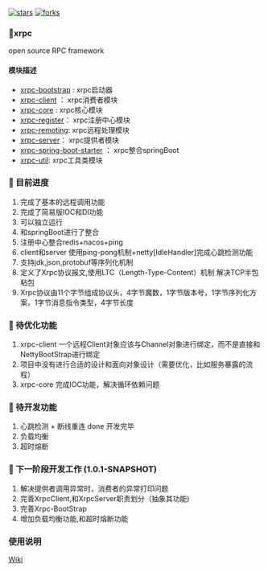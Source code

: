 [![stars](https://badgen.net/github/stars/xzq1068/xrpc?icon=github&color=4ab8a1)](https://github.com/xzq1068/xrpc) 
[![forks](https://badgen.net/github/forks/xzq1068/xrpc?icon=github&color=4ab8a1)](https://github.com/xzq1068/xrpc) 

### 🚀xrpc
open source RPC framework

#### 模块描述
- [xrpc-bootstrap](xrpc-bootstrap) : xrpc启动器
- [xrpc-client](xrpc-client) ： xrpc消费者模块
- [xrpc-core](xrpc-core) : xrpc核心模块
- [xrpc-register](xrpc-register)： xrpc注册中心模块
- [xrpc-remoting](xrpc-remoting): xrpc远程处理模块
- [xrpc-server](xrpc-server)： xrpc提供者模块
- [xrpc-spring-boot-starter](xrpc-spring-boot-starter) ： xrpc整合springBoot
- [xrpc-util](xrpc-util): xrpc工具类模块

### 📑 目前进度

1. 完成了基本的远程调用功能
2. 完成了简易版IOC和DI功能
3. 可以独立运行
4. 和springBoot进行了整合
5. 注册中心整合redis+nacos+ping
6. client和server 使用ping-pong机制+netty[IdleHandler]完成心跳检测功能
7. 支持jdk,json,protobuf等序列化机制
8. 定义了Xrpc协议报文,使用LTC（Length-Type-Content）机制 解决TCP半包粘包
9. Xrpc协议由11个字节组成协议头，4字节魔数，1字节版本号，1字节序列化方案，1字节消息指令类型，4字节长度

### 🚗 待优化功能

1. xrpc-client  一个远程Client对象应该与Channel对象进行绑定，而不是直接和NettyBootStrap进行绑定
2. 项目中没有进行合适的设计和面向对象设计（需要优化，比如服务暴露的流程）
3. xrpc-core 完成IOC功能，解决循环依赖问题

### 🚕 待开发功能
1. 心跳检测 + 断线重连  done 开发完毕
2. 负载均衡   
3. 超时熔断   

### 🎯 下一阶段开发工作 (1.0.1-SNAPSHOT)
1. 解决提供者调用异常时，消费者的异常打印问题
2. 完善XrpcClient,和XrpcServer职责划分（抽象其功能)
3. 完善Xrpc-BootStrap 
4. 增加负载均衡功能,和超时熔断功能


### 使用说明
[Wiki](https://github.com/xzq1068/xrpc/wiki)

